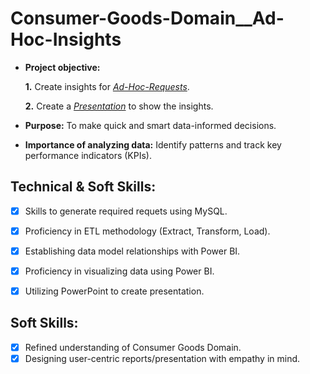 # Consumer-Goods-Domain__Ad-Hoc-Insights


- **Project objective:** 

    **1.** Create insights for _[Ad-Hoc-Requests](https://github.com/nautiyal-ayush/Consumer-Goods-Domain__Ad-Hoc-Insights/blob/main/ad-hoc-requests.pdf)_.

    **2.** Create a _[Presentation](https://github.com/nautiyal-ayush/Consumer-Goods-Domain__Ad-Hoc-Insights/blob/main/Ad_hoc_presentation.pptx)_ to show the insights.

- **Purpose:** To make quick and smart data-informed decisions.

- **Importance of analyzing data:** Identify patterns and track key performance indicators (KPIs).


## Technical & Soft Skills:
- [x]	Skills to generate required requets using MySQL.
- [x]	Proficiency in ETL methodology (Extract, Transform, Load).
- [x]	Establishing data model relationships with Power BI.
- [x]	Proficiency in visualizing data using Power BI.
- [x]	Utilizing PowerPoint to create presentation.


## Soft Skills:
- [x]	Refined understanding of Consumer Goods Domain.
- [x]	Designing user-centric reports/presentation with empathy in mind.
